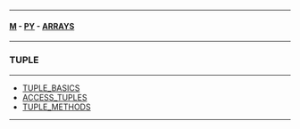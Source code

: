 
---

#### [M](https://github.com/ttltrk/TTT/blob/master/menu.md) - [PY](https://github.com/ttltrk/TTT/blob/master/PY/PY.md) - [ARRAYS](https://github.com/ttltrk/TTT/blob/master/PY/ARRAYS/ARRAYS.md)

---

### TUPLE

---

* [TUPLE_BASICS](https://github.com/ttltrk/TTT/blob/master/PY/ARRAYS/DICT/TUPLE_BASICS/TUPLE_BASICS.md)
* [ACCESS_TUPLES](https://github.com/ttltrk/TTT/blob/master/PY/ARRAYS/DICT/ACCESS_TUPLES/ACCESS_TUPLES.md)
* [TUPLE_METHODS](https://github.com/ttltrk/TTT/blob/master/PY/ARRAYS/DICT/TUPLE_METH/TUPLE_METH.md)

---
